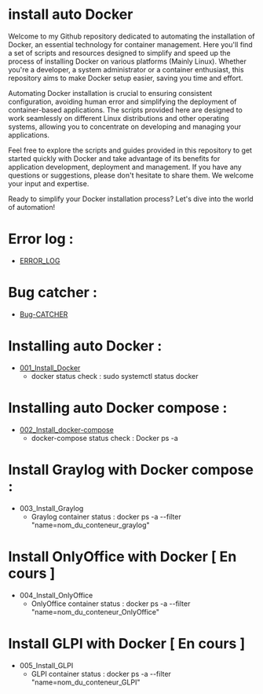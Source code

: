 # install auto Docker

Welcome to my Github repository dedicated to automating the installation of Docker, an essential technology for container management. Here you'll find a set of scripts and resources designed to simplify and speed up the process of installing Docker on various platforms (Mainly Linux). Whether you're a developer, a system administrator or a container enthusiast, this repository aims to make Docker setup easier, saving you time and effort.

Automating Docker installation is crucial to ensuring consistent configuration, avoiding human error and simplifying the deployment of container-based applications. The scripts provided here are designed to work seamlessly on different Linux distributions and other operating systems, allowing you to concentrate on developing and managing your applications.

Feel free to explore the scripts and guides provided in this repository to get started quickly with Docker and take advantage of its benefits for application development, deployment and management. If you have any questions or suggestions, please don't hesitate to share them. We welcome your input and expertise.

Ready to simplify your Docker installation process? Let's dive into the world of automation!

# Error log :
 - [ERROR_LOG](https://github.com/NANDILLONMaxence/Install_auto_Docker/blob/main/ERROR_LOG.md)

# Bug catcher :
 - [Bug-CATCHER](https://github.com/NANDILLONMaxence/Install_auto_Docker/blob/main/000_Bug-CATCHER.sh)

# Installing auto Docker : 
 - [001_Install_Docker](https://github.com/NANDILLONMaxence/Install_auto_Docker/blob/main/001_Install_Docker.sh)
   - docker status check : sudo systemctl status docker
 
# Installing auto Docker compose :
 - [002_Install_docker-compose](https://github.com/NANDILLONMaxence/Install_auto_Docker/blob/main/002_Docker_compose.sh)
   - docker-compose status check : Docker ps -a
  
# Install Graylog with Docker compose :
 - 003_Install_Graylog
   - Graylog container status : docker ps -a --filter "name=nom_du_conteneur_graylog"
 
# Install OnlyOffice with Docker [ En cours ]
 - 004_Install_OnlyOffice
   - OnlyOffice container status : docker ps -a --filter "name=nom_du_conteneur_OnlyOffice"
  
# Install GLPI with Docker [ En cours ]
 - 005_Install_GLPI
   - GLPI container status : docker ps -a --filter "name=nom_du_conteneur_GLPI"
     
